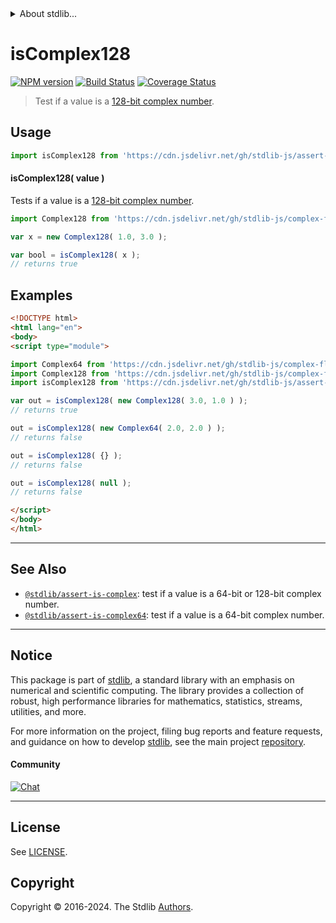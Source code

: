 <!--

@license Apache-2.0

Copyright (c) 2018 The Stdlib Authors.

Licensed under the Apache License, Version 2.0 (the "License");
you may not use this file except in compliance with the License.
You may obtain a copy of the License at

   http://www.apache.org/licenses/LICENSE-2.0

Unless required by applicable law or agreed to in writing, software
distributed under the License is distributed on an "AS IS" BASIS,
WITHOUT WARRANTIES OR CONDITIONS OF ANY KIND, either express or implied.
See the License for the specific language governing permissions and
limitations under the License.

-->


<details>
  <summary>
    About stdlib...
  </summary>
  <p>We believe in a future in which the web is a preferred environment for numerical computation. To help realize this future, we've built stdlib. stdlib is a standard library, with an emphasis on numerical and scientific computation, written in JavaScript (and C) for execution in browsers and in Node.js.</p>
  <p>The library is fully decomposable, being architected in such a way that you can swap out and mix and match APIs and functionality to cater to your exact preferences and use cases.</p>
  <p>When you use stdlib, you can be absolutely certain that you are using the most thorough, rigorous, well-written, studied, documented, tested, measured, and high-quality code out there.</p>
  <p>To join us in bringing numerical computing to the web, get started by checking us out on <a href="https://github.com/stdlib-js/stdlib">GitHub</a>, and please consider <a href="https://opencollective.com/stdlib">financially supporting stdlib</a>. We greatly appreciate your continued support!</p>
</details>

# isComplex128

[![NPM version][npm-image]][npm-url] [![Build Status][test-image]][test-url] [![Coverage Status][coverage-image]][coverage-url] <!-- [![dependencies][dependencies-image]][dependencies-url] -->

> Test if a value is a [128-bit complex number][@stdlib/complex/float64].



<section class="usage">

## Usage

```javascript
import isComplex128 from 'https://cdn.jsdelivr.net/gh/stdlib-js/assert-is-complex128@esm/index.mjs';
```

#### isComplex128( value )

Tests if a value is a [128-bit complex number][@stdlib/complex/float64].

```javascript
import Complex128 from 'https://cdn.jsdelivr.net/gh/stdlib-js/complex-float64@esm/index.mjs';

var x = new Complex128( 1.0, 3.0 );

var bool = isComplex128( x );
// returns true
```

</section>

<!-- /.usage -->

<section class="examples">

## Examples

<!-- eslint no-undef: "error" -->

```html
<!DOCTYPE html>
<html lang="en">
<body>
<script type="module">

import Complex64 from 'https://cdn.jsdelivr.net/gh/stdlib-js/complex-float32@esm/index.mjs';
import Complex128 from 'https://cdn.jsdelivr.net/gh/stdlib-js/complex-float64@esm/index.mjs';
import isComplex128 from 'https://cdn.jsdelivr.net/gh/stdlib-js/assert-is-complex128@esm/index.mjs';

var out = isComplex128( new Complex128( 3.0, 1.0 ) );
// returns true

out = isComplex128( new Complex64( 2.0, 2.0 ) );
// returns false

out = isComplex128( {} );
// returns false

out = isComplex128( null );
// returns false

</script>
</body>
</html>
```

</section>

<!-- /.examples -->

<!-- Section for related `stdlib` packages. Do not manually edit this section, as it is automatically populated. -->

<section class="related">

* * *

## See Also

-   <span class="package-name">[`@stdlib/assert-is-complex`][@stdlib/assert/is-complex]</span><span class="delimiter">: </span><span class="description">test if a value is a 64-bit or 128-bit complex number.</span>
-   <span class="package-name">[`@stdlib/assert-is-complex64`][@stdlib/assert/is-complex64]</span><span class="delimiter">: </span><span class="description">test if a value is a 64-bit complex number.</span>

</section>

<!-- /.related -->

<!-- Section for all links. Make sure to keep an empty line after the `section` element and another before the `/section` close. -->


<section class="main-repo" >

* * *

## Notice

This package is part of [stdlib][stdlib], a standard library with an emphasis on numerical and scientific computing. The library provides a collection of robust, high performance libraries for mathematics, statistics, streams, utilities, and more.

For more information on the project, filing bug reports and feature requests, and guidance on how to develop [stdlib][stdlib], see the main project [repository][stdlib].

#### Community

[![Chat][chat-image]][chat-url]

---

## License

See [LICENSE][stdlib-license].


## Copyright

Copyright &copy; 2016-2024. The Stdlib [Authors][stdlib-authors].

</section>

<!-- /.stdlib -->

<!-- Section for all links. Make sure to keep an empty line after the `section` element and another before the `/section` close. -->

<section class="links">

[npm-image]: http://img.shields.io/npm/v/@stdlib/assert-is-complex128.svg
[npm-url]: https://npmjs.org/package/@stdlib/assert-is-complex128

[test-image]: https://github.com/stdlib-js/assert-is-complex128/actions/workflows/test.yml/badge.svg?branch=main
[test-url]: https://github.com/stdlib-js/assert-is-complex128/actions/workflows/test.yml?query=branch:main

[coverage-image]: https://img.shields.io/codecov/c/github/stdlib-js/assert-is-complex128/main.svg
[coverage-url]: https://codecov.io/github/stdlib-js/assert-is-complex128?branch=main

<!--

[dependencies-image]: https://img.shields.io/david/stdlib-js/assert-is-complex128.svg
[dependencies-url]: https://david-dm.org/stdlib-js/assert-is-complex128/main

-->

[chat-image]: https://img.shields.io/gitter/room/stdlib-js/stdlib.svg
[chat-url]: https://app.gitter.im/#/room/#stdlib-js_stdlib:gitter.im

[stdlib]: https://github.com/stdlib-js/stdlib

[stdlib-authors]: https://github.com/stdlib-js/stdlib/graphs/contributors

[umd]: https://github.com/umdjs/umd
[es-module]: https://developer.mozilla.org/en-US/docs/Web/JavaScript/Guide/Modules

[deno-url]: https://github.com/stdlib-js/assert-is-complex128/tree/deno
[deno-readme]: https://github.com/stdlib-js/assert-is-complex128/blob/deno/README.md
[umd-url]: https://github.com/stdlib-js/assert-is-complex128/tree/umd
[umd-readme]: https://github.com/stdlib-js/assert-is-complex128/blob/umd/README.md
[esm-url]: https://github.com/stdlib-js/assert-is-complex128/tree/esm
[esm-readme]: https://github.com/stdlib-js/assert-is-complex128/blob/esm/README.md
[branches-url]: https://github.com/stdlib-js/assert-is-complex128/blob/main/branches.md

[stdlib-license]: https://raw.githubusercontent.com/stdlib-js/assert-is-complex128/main/LICENSE

[@stdlib/complex/float64]: https://github.com/stdlib-js/complex-float64/tree/esm

<!-- <related-links> -->

[@stdlib/assert/is-complex]: https://github.com/stdlib-js/assert-is-complex/tree/esm

[@stdlib/assert/is-complex64]: https://github.com/stdlib-js/assert-is-complex64/tree/esm

<!-- </related-links> -->

</section>

<!-- /.links -->
